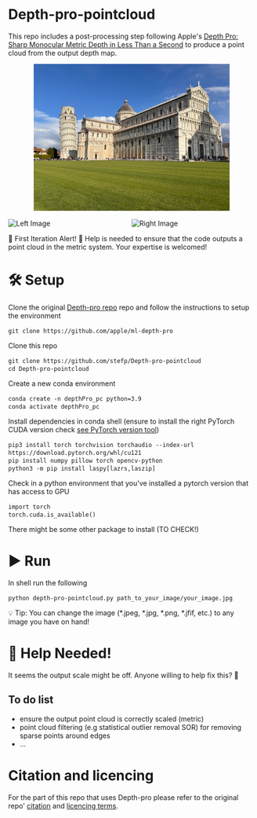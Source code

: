 # Depth-pro-pointcloud
This repo includes a post-processing step following Apple's [Depth Pro: Sharp Monocular Metric Depth in Less Than a Second](https://arxiv.org/abs/2410.02073) to produce a point cloud from the output depth map.

<p align="center">
  <img src="images/pisa_small.PNG" alt="Centered Image" width="400"/>
</p>

<div style="display: flex; justify-content: space-between;">
  <img src="images/pisa1.gif" alt="Left Image" width="400"/>
  <img src="images/pisa3.gif" alt="Right Image" width="400"/>
</div>

🚀 First Iteration Alert! 🚀
Help is needed to ensure that the code outputs a point cloud in the metric system. Your expertise is welcomed!

# 🛠️ Setup 
Clone the original [Depth-pro repo](https://github.com/apple/ml-depth-pro) repo and follow the instructions to setup the environment

 ```
git clone https://github.com/apple/ml-depth-pro
```

Clone this repo

 ```
git clone https://github.com/stefp/Depth-pro-pointcloud
cd Depth-pro-pointcloud
```

Create a new conda environment
 ```
conda create -n depthPro_pc python=3.9
conda activate depthPro_pc
```

Install dependencies in conda shell (ensure to install the right PyTorch CUDA version check [see PyTorch version tool](https://pytorch.org/get-started/locally/))
```
pip3 install torch torchvision torchaudio --index-url https://download.pytorch.org/whl/cu121
pip install numpy pillow torch opencv-python
python3 -m pip install laspy[lazrs,laszip]
```

Check in a python environment that you've installed a pytorch version that has access to GPU
```
import torch
torch.cuda.is_available()
```

There might be some other package to install (TO CHECK!)

# ▶️ Run 
In shell run the following
```
python depth-pro-pointcloud.py path_to_your_image/your_image.jpg
```

💡 Tip: You can change the image (*.jpeg, *.jpg, *.png, *.jfif, etc.) to any image you have on hand!

# 🙏 Help Needed!
It seems the output scale might be off. Anyone willing to help fix this? 🤔
## To do list
- ensure the output point cloud is correctly scaled (metric)
- point cloud filtering (e.g statistical outlier removal SOR) for removing sparse points around edges
- ...

# Citation and licencing
For the part of this repo that uses Depth-pro please refer to the original repo' [citation](https://github.com/apple/ml-depth-pro/tree/main?tab=readme-ov-file#citation) and [licencing terms](https://github.com/apple/ml-depth-pro/blob/main/LICENSE).

